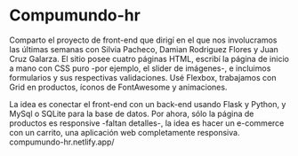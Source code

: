 # Compumundo-hr


Comparto el proyecto de front-end que dirigí en el que nos involucramos las últimas semanas con Silvia Pacheco, Damian Rodriguez Flores y Juan Cruz Galarza. El sitio posee cuatro páginas HTML, escribí la página de inicio a mano con CSS puro -por ejemplo, el slider de imágenes-, e incluimos formularios y sus respectivas validaciones. Usé Flexbox, trabajamos con Grid en productos, íconos de FontAwesome y animaciones.

La idea es conectar el front-end con un back-end usando Flask y Python, y MySql o SQLite para la base de datos. Por ahora, sólo la página de productos es responsive -faltan detalles-, la idea es hacer un e-commerce con un carrito, una aplicación web completamente responsiva. compumundo-hr.netlify.app/

